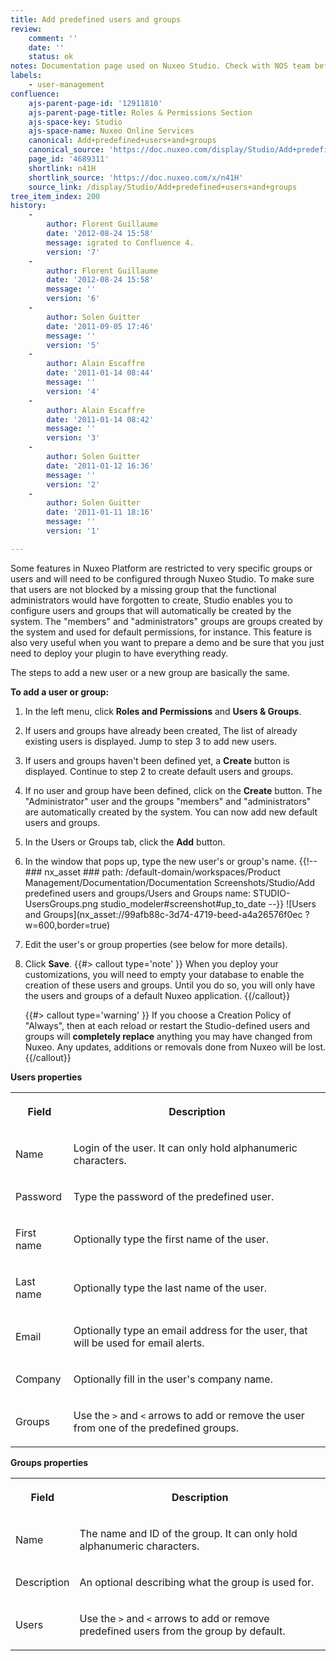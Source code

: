 ```yaml
---
title: Add predefined users and groups
review:
    comment: ''
    date: ''
    status: ok
notes: Documentation page used on Nuxeo Studio. Check with NOS team before deleting or moving.
labels:
    - user-management
confluence:
    ajs-parent-page-id: '12911810'
    ajs-parent-page-title: Roles & Permissions Section
    ajs-space-key: Studio
    ajs-space-name: Nuxeo Online Services
    canonical: Add+predefined+users+and+groups
    canonical_source: 'https://doc.nuxeo.com/display/Studio/Add+predefined+users+and+groups'
    page_id: '4689311'
    shortlink: n41H
    shortlink_source: 'https://doc.nuxeo.com/x/n41H'
    source_link: /display/Studio/Add+predefined+users+and+groups
tree_item_index: 200
history:
    -
        author: Florent Guillaume
        date: '2012-08-24 15:58'
        message: igrated to Confluence 4.
        version: '7'
    -
        author: Florent Guillaume
        date: '2012-08-24 15:58'
        message: ''
        version: '6'
    -
        author: Solen Guitter
        date: '2011-09-05 17:46'
        message: ''
        version: '5'
    -
        author: Alain Escaffre
        date: '2011-01-14 08:44'
        message: ''
        version: '4'
    -
        author: Alain Escaffre
        date: '2011-01-14 08:42'
        message: ''
        version: '3'
    -
        author: Solen Guitter
        date: '2011-01-12 16:36'
        message: ''
        version: '2'
    -
        author: Solen Guitter
        date: '2011-01-11 18:16'
        message: ''
        version: '1'

---
```

Some features in Nuxeo Platform are restricted to very specific groups or users and will need to be configured through Nuxeo Studio. To make sure that users are not blocked by a missing group that the functional administrators would have forgotten to create, Studio enables you to configure users and groups that will automatically be created by the system.
The "members" and "administrators" groups are groups created by the system and used for default permissions, for instance. This feature is also very useful when you want to prepare a demo and be sure that you just need to deploy your plugin to have everything ready.

The steps to add a new user or a new group are basically the same.

**To add a user or group:**

1. In the left menu, click **Roles and Permissions** and **Users & Groups**.

  1. If users and groups have already been created, The list of already existing users is displayed. Jump to step 3 to add new users.

  1. If users and groups haven't been defined yet, a **Create** button is displayed. Continue to step 2 to create default users and groups.

1. If no user and group have been defined, click on the **Create** button.
    The "Administrator" user and the groups "members" and "administrators" are automatically created by the system. You can now add new default users and groups.

1. In the Users or Groups tab, click the **Add** button.

1. In the window that pops up, type the new user's or group's name.
    {{!--     ### nx_asset ###
        path: /default-domain/workspaces/Product Management/Documentation/Documentation Screenshots/Studio/Add predefined users and groups/Users and Groups
        name: STUDIO-UsersGroups.png
        studio_modeler#screenshot#up_to_date
    --}}
    ![Users and Groups](nx_asset://99afb88c-3d74-4719-beed-a4a26576f0ec ?w=600,border=true)
1. Edit the user's or group properties (see below for more details).

1. Click **Save**.
    {{#> callout type='note' }}
    When you deploy your customizations, you will need to empty your database to enable the creation of these users and groups. Until you do so, you will only have the users and groups of a default Nuxeo application.
    {{/callout}}

    {{#> callout type='warning' }}
    If you choose a Creation Policy of "Always", then at each reload or restart the Studio-defined users and groups will **completely replace** anything you may have changed from Nuxeo. Any updates, additions or removals done from Nuxeo will be lost.
    {{/callout}}

**Users properties**

<div class="table-scroll"><table class="hover"><tbody><tr><th colspan="1">

Field

</th><th colspan="1">

Description

</th></tr><tr><td colspan="1">

Name

</td><td colspan="1">

Login of the user. It can only hold alphanumeric characters.

</td></tr><tr><td colspan="1">

Password

</td><td colspan="1">

Type the password of the predefined user.

</td></tr><tr><td colspan="1">

First name

</td><td colspan="1">

Optionally type the first name of the user.

</td></tr><tr><td colspan="1">

Last name

</td><td colspan="1">

Optionally type the last name of the user.

</td></tr><tr><td colspan="1">

Email

</td><td colspan="1">

Optionally type an email address for the user, that will be used for email alerts.

</td></tr><tr><td colspan="1">

Company

</td><td colspan="1">

Optionally fill in the user's company name.

</td></tr><tr><td colspan="1">

Groups

</td><td colspan="1">

Use the `>` and `<` arrows to add or remove the user from one of the predefined groups.

</td></tr></tbody></table></div>

**Groups properties**

<div class="table-scroll"><table class="hover"><tbody><tr><th colspan="1">

Field

</th><th colspan="1">

Description

</th></tr><tr><td colspan="1">

Name

</td><td colspan="1">

The name and ID of the group. It can only hold alphanumeric characters.

</td></tr><tr><td colspan="1">

Description

</td><td colspan="1">

An optional describing what the group is used for.

</td></tr><tr><td colspan="1">

Users

</td><td colspan="1">

Use the `>` and `<` arrows to add or remove predefined users from the group by default.

</td></tr></tbody></table></div>
